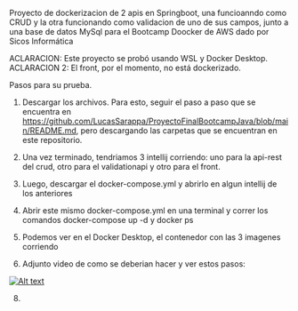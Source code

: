 Proyecto de dockerizacion de 2 apis en Springboot, una funcioanndo como CRUD  y la otra funcionando como validacion de uno de sus campos, junto a una base de datos MySql para el Bootcamp Doocker de AWS dado por Sicos Informática

ACLARACION: Este proyecto se probó usando WSL y Docker Desktop.
ACLARACION 2: El front, por el momento, no está dockerizado.

Pasos para su prueba.

1. Descargar los archivos. Para esto, seguir el paso a paso que se encuentra en https://github.com/LucasSarappa/ProyectoFinalBootcampJava/blob/main/README.md, pero descargando las carpetas que se encuentran en este repositorio.

2. Una vez terminado, tendriamos 3 intellij corriendo: uno para la api-rest del crud, otro para el validationapi y otro para el front.

3. Luego, descargar el docker-compose.yml y abrirlo en algun intellij de los anteriores

4. Abrir este mismo docker-compose.yml en una terminal y correr los comandos docker-compose up -d y docker ps

5. Podemos ver en el Docker Desktop, el contenedor con las 3 imagenes corriendo

6. Adjunto video de como se deberian hacer y ver estos pasos:

[![Alt text](https://img.youtube.com/vi/hWo770pqcns/0.jpg)](https://www.youtube.com/watch?v=hWo770pqcns)



8. 


